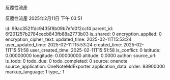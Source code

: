 反覆性流產

反覆性流產
2025年2月11日
下午 03:51


id: 99ac3521fdc9435f8b09b7efd0f2ccf4
parent_id: 6f201257b2784cecb843fb88a2773b03
is_shared: 0
encryption_applied: 0
encryption_cipher_text: 
updated_time: 2025-02-11T15:53:24
user_updated_time: 2025-02-11T15:53:24
created_time: 2025-02-11T15:51:58
user_created_time: 2025-02-11T15:51:58
is_conflict: 0
latitude: 0.00000000
longitude: 0.00000000
altitude: 0.0000
author: 
source_url: 
is_todo: 0
todo_due: 0
todo_completed: 0
source: onenote
source_application: OneNoteMdExporter
application_data: 
order: 93900000
markup_language: 1
type_: 1